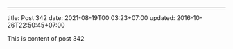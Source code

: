 ---
title: Post 342
date: 2021-08-19T00:03:23+07:00
updated: 2016-10-26T22:50:45+07:00

This is content of post 342
